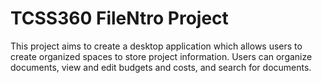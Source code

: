 # TCSS360 FileNtro Project
This project aims to create a desktop application which allows users to create organized spaces to store project information.
Users can organize documents, view and edit budgets and costs, and search for documents.
